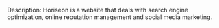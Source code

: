 Description: Horiseon is a website that deals with search engine optimization, online reputation management and social media marketing.
